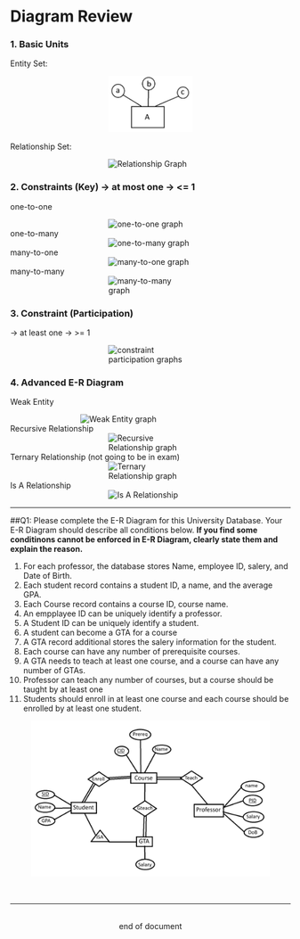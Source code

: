 # Diagram Review

### 1. Basic Units
Entity Set: <div style="margin-left: auto; margin-right: auto; width: 30%"> ![Entity Graph](Images\DR1_1.png) </div>

Relationship Set:<div style="margin-left: auto; margin-right: auto; width: 30%"> ![Relationship Graph](Images\RP_2.png) </div>

### 2. Constraints (Key) -> at most one -> <= 1
one-to-one<div style="margin-left: auto; margin-right: auto; width: 30%"> ![one-to-one graph](Images\DR1_3.png) </div>
one-to-many<div style="margin-left: auto; margin-right: auto; width: 30%"> ![one-to-many graph](Images\DR1_4.png) </div>
many-to-one<div style="margin-left: auto; margin-right: auto; width: 30%"> ![many-to-one graph](Images\DR1_5.png) </div>
many-to-many<div style="margin-left: auto; margin-right: auto; width: 30%"> ![many-to-many graph](Images\DR1_6.png) </div>

### 3. Constraint (Participation)
-> at least one -> >= 1<div style="margin-left: auto; margin-right: auto; width: 30%"> ![constraint participation graphs](Images\DR1_7.png) </div>

### 4. Advanced E-R Diagram
Weak Entity<div style="margin-left: auto; margin-right: auto; width: 50%"> ![Weak Entity graph](Images\DR1_8.png) </div>
 Recursive Relationship<div style="margin-left: auto; margin-right: auto; width: 30%"> ![Recursive Relationship graph ](Images\DR1_9.png) </div>
Ternary Relationship (not going to be in exam)<div style="margin-left: auto; margin-right: auto; width: 30%"> ![Ternary Relationship graph](Images\DR1_10.png) </div>
Is A Relationship<div style="margin-left: auto; margin-right: auto; width: 30%"> ![Is A Relationship](Images\DR1_11.png) </div>

---
##Q1:
Please complete the E-R Diagram for this University Database. Your E-R Diagram should describe all conditions below. **If you find some conditinons cannot be enforced in E-R Diagram, clearly state them and explain the reason.**
1. For each professor, the database stores Name, employee ID, salery, and Date of Birth.
2. Each student record contains a student ID, a name, and the average GPA.
3. Each Course record contains a course ID, course name.
4. An empplayee ID can be uniquely identify a professor.
5. A Student ID can be uniquely identify a student.
6. A student can become a GTA for a course
7. A GTA record additional stores the salery information for the student.
8. Each course can have any number of prerequisite courses.
9. A GTA needs to teach at least one course, and a course can have any number of GTAs.
10. Professor can teach any number of courses, but a course should be taught by at least one
11. Students should enroll in at least one course and each course should be enrolled by at least one student.

<div style="margin-left: auto; margin-right: auto; width: 85%"> 

![E-R Diagram for University Database](Images\DR1_12.png) </div><br>

---
<br>
<div style="display:relative; text-align: center;">end of document</div>
